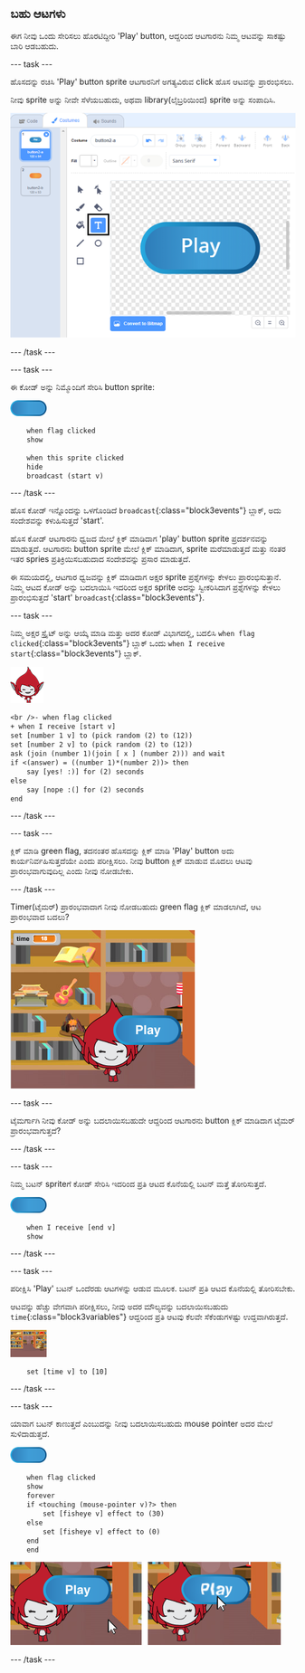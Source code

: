 ## ಬಹು ಆಟಗಳು

ಈಗ ನೀವು ಒಂದು ಸೇರಿಸಲು ಹೊರಟಿದ್ದೀರಿ 'Play' button, ಆದ್ದರಿಂದ ಆಟಗಾರನು ನಿಮ್ಮ ಆಟವನ್ನು ಸಾಕಷ್ಟು ಬಾರಿ ಆಡಬಹುದು.

\--- task \---

ಹೊಸದನ್ನು ರಚಿಸಿ 'Play' button sprite ಆಟಗಾರನಿಗೆ ಅಗತ್ಯವಿರುವ click ಹೊಸ ಆಟವನ್ನು ಪ್ರಾರಂಭಿಸಲು.

ನೀವು sprite ಅನ್ನು ನೀವೇ ಸೆಳೆಯಬಹುದು, ಅಥವಾ library(ಲೈಬ್ರರಿಯಿಂದ) sprite ಅನ್ನು ಸಂಪಾದಿಸಿ.

![Picture of the play button](images/brain-play.png)

\--- /task \---

\--- task \---

ಈ ಕೋಡ್ ಅನ್ನು ನಿಮ್ಮೊಂದಿಗೆ ಸೇರಿಸಿ button sprite:

![Button sprite](images/button-sprite.png)

```blocks3
    when flag clicked
    show

    when this sprite clicked
    hide
    broadcast (start v)
```

\--- /task \---

ಹೊಸ ಕೋಡ್ ಇನ್ನೊಂದನ್ನು ಒಳಗೊಂಡಿದೆ `broadcast`{:class="block3events"} ಬ್ಲಾಕ್, ಅದು ಸಂದೇಶವನ್ನು ಕಳುಹಿಸುತ್ತದೆ 'start'.

ಹೊಸ ಕೋಡ್ ಆಟಗಾರನು ಧ್ವಜದ ಮೇಲೆ ಕ್ಲಿಕ್ ಮಾಡಿದಾಗ 'play' button sprite ಪ್ರದರ್ಶನವನ್ನು ಮಾಡುತ್ತದೆ. ಆಟಗಾರನು button sprite ಮೇಲೆ ಕ್ಲಿಕ್ ಮಾಡಿದಾಗ, sprite ಮರೆಮಾಡುತ್ತದೆ ಮತ್ತು ನಂತರ ಇತರ spries ಪ್ರತಿಕ್ರಿಯಿಸಬಹುದಾದ ಸಂದೇಶವನ್ನು ಪ್ರಸಾರ ಮಾಡುತ್ತದೆ.

ಈ ಸಮಯದಲ್ಲಿ, ಆಟಗಾರ ಧ್ವಜವನ್ನು ಕ್ಲಿಕ್ ಮಾಡಿದಾಗ ಅಕ್ಷರ sprite ಪ್ರಶ್ನೆಗಳನ್ನು ಕೇಳಲು ಪ್ರಾರಂಭಿಸುತ್ತಾನೆ. ನಿಮ್ಮ ಆಟದ ಕೋಡ್ ಅನ್ನು ಬದಲಾಯಿಸಿ ಇದರಿಂದ ಅಕ್ಷರ sprite ಅದನ್ನು ಸ್ವೀಕರಿಸಿದಾಗ ಪ್ರಶ್ನೆಗಳನ್ನು ಕೇಳಲು ಪ್ರಾರಂಭಿಸುತ್ತದೆ 'start' `broadcast`{:class="block3events"}.

\--- task \---

ನಿಮ್ಮ ಅಕ್ಷರ ಸ್ಪ್ರೈಟ್ ಅನ್ನು ಆಯ್ಕೆ ಮಾಡಿ ಮತ್ತು ಅದರ ಕೋಡ್ ವಿಭಾಗದಲ್ಲಿ, ಬದಲಿಸಿ `when flag clicked`{:class="block3events"} ಬ್ಲಾಕ್ ಒಂದು `when I receive start`{:class="block3events"} ಬ್ಲಾಕ್.

![Character sprite](images/giga-sprite.png)

```blocks3
<br />- when flag clicked
+ when I receive [start v]
set [number 1 v] to (pick random (2) to (12))
set [number 2 v] to (pick random (2) to (12))
ask (join (number 1)(join [ x ] (number 2))) and wait
if <(answer) = ((number 1)*(number 2))> then
    say [yes! :)] for (2) seconds
else
    say [nope :(] for (2) seconds
end
```

\--- /task \---

\--- task \---

ಕ್ಲಿಕ್ ಮಾಡಿ green flag, ತದನಂತರ ಹೊಸದನ್ನು ಕ್ಲಿಕ್ ಮಾಡಿ 'Play' button ಅದು ಕಾರ್ಯನಿರ್ವಹಿಸುತ್ತದೆಯೇ ಎಂದು ಪರೀಕ್ಷಿಸಲು. ನೀವು button ಕ್ಲಿಕ್ ಮಾಡುವ ಮೊದಲು ಆಟವು ಪ್ರಾರಂಭವಾಗುವುದಿಲ್ಲ ಎಂದು ನೀವು ನೋಡಬೇಕು.

\--- /task \---

Timer(ಟೈಮರ್) ಪ್ರಾರಂಭವಾದಾಗ ನೀವು ನೋಡಬಹುದು green flag ಕ್ಲಿಕ್ ಮಾಡಲಾಗಿದೆ, ಆಟ ಪ್ರಾರಂಭವಾದ ಬದಲು?

![Timer has started](images/brain-timer-bug.png)

\--- task \---

ಟೈಮರ್ಗಾಗಿ ನೀವು ಕೋಡ್ ಅನ್ನು ಬದಲಾಯಿಸಬಹುದೇ ಆದ್ದರಿಂದ ಆಟಗಾರನು button ಕ್ಲಿಕ್ ಮಾಡಿದಾಗ ಟೈಮರ್ ಪ್ರಾರಂಭವಾಗುತ್ತದೆ?

\--- /task \---

\--- task \---

ನಿಮ್ಮ ಬಟನ್ sprite‌ಗೆ ಕೋಡ್ ಸೇರಿಸಿ ಇದರಿಂದ ಪ್ರತಿ ಆಟದ ಕೊನೆಯಲ್ಲಿ ಬಟನ್ ಮತ್ತೆ ತೋರಿಸುತ್ತದೆ.

![Button sprite](images/button-sprite.png)

```blocks3
    when I receive [end v]
    show
```

\--- /task \---

\--- task \---

ಪರೀಕ್ಷಿಸಿ 'Play' ಬಟನ್ ಒಂದೆರಡು ಆಟಗಳನ್ನು ಆಡುವ ಮೂಲಕ. ಬಟನ್ ಪ್ರತಿ ಆಟದ ಕೊನೆಯಲ್ಲಿ ತೋರಿಸಬೇಕು.

ಆಟವನ್ನು ಹೆಚ್ಚು ವೇಗವಾಗಿ ಪರೀಕ್ಷಿಸಲು, ನೀವು ಅದರ ಮೌಲ್ಯವನ್ನು ಬದಲಾಯಿಸಬಹುದು `time`{:class="block3variables"} ಆದ್ದರಿಂದ ಪ್ರತಿ ಆಟವು ಕೆಲವೇ ಸೆಕೆಂಡುಗಳಷ್ಟು ಉದ್ದವಾಗಿರುತ್ತದೆ.

![Stage](images/stage-sprite.png)

```blocks3
    set [time v] to [10]
```

\--- /task \---

\--- task \---

ಯಾವಾಗ ಬಟನ್ ಕಾಣುತ್ತದೆ ಎಂಬುದನ್ನು ನೀವು ಬದಲಾಯಿಸಬಹುದು mouse pointer ಅದರ ಮೇಲೆ ಸುಳಿದಾಡುತ್ತದೆ.

![Button](images/button-sprite.png)

```blocks3
    when flag clicked
    show
    forever
    if <touching (mouse-pointer v)?> then
        set [fisheye v] effect to (30)
    else
        set [fisheye v] effect to (0)
    end
    end
```

![screenshot](images/brain-fisheye.png)

\--- /task \---